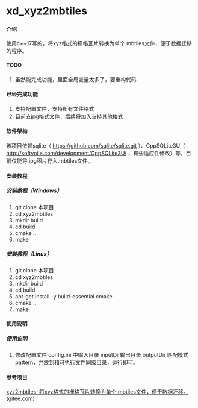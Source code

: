 # xd_xyz2mbtiles

#### 介绍
使用c++17写的，将xyz格式的栅格瓦片转换为单个.mbtiles文件，便于数据迁移的程序。

#### TODO

1. 虽然能完成功能，里面全局变量太多了，要重构代码

#### 已经完成功能

1. 支持配置文件，支持所有文件格式
2. 目前支jpg格式文件，后续将加入支持其他格式

#### 软件架构
该项目依赖sqlite（ https://github.com/sqlite/sqlite.git ）、CppSQLite3U（ http://softvoile.com/development/CppSQLite3U/ ，有些适应性修改）等，目前仅能将.jpg图片存入.mbtiles文件。
             
#### 安装教程
##### 安装教程（Windows）
1.  git clone 本项目
2.  cd xyz2mbtiles
3.  mkdir build
4.  cd build
5.  cmake .. 
6.  make

##### 安装教程（Linux）
1.  git clone 本项目
2.  cd xyz2mbtiles
3.  mkdir build
4.  cd build
5.  apt-get install -y build-essential cmake
6.  cmake .. 
7.  make

#### 使用说明

##### 使用说明
1.  修改配置文件 config.ini 中输入目录 inputDir输出目录 outputDir  匹配模式pattern，并放到和可执行文件同级目录，运行即可。



#### 参考项目

[xyz2mbtiles: 将xyz格式的栅格瓦片转换为单个.mbtiles文件，便于数据迁移。 (gitee.com)](https://gitee.com/zjp369/xyz2mbtiles)
